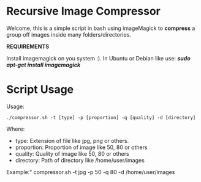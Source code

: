 # Recursive Image Compressor

Welcome, this is a simple script in bash using imageMagick to **compress** a group off images inside many folders/directories.  

**REQUIREMENTS**

Install imagemagick on you system :). In Ubuntu or Debian like use:
**_sudo apt-get install imagemagick_**


# Script Usage

Usage:

    ./compressor.sh -t [type] -p [proportion] -q [quality] -d [directory]

 Where:
 - type: Extension of file like jpg, png or others.
  - proportion: Proportion of image like 50, 80 or others
  - quality: Quality of image like 50, 80 or others
  - directory: Path of directory like /home/user/images

Example:"
    compressor.sh -t jpg -p 50 -q 80 -d /home/user/images
